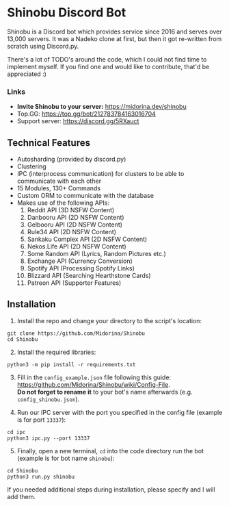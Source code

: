 # Shinobu Discord Bot

Shinobu is a Discord bot which provides service since 2016 and serves over 13,000 servers. It was a Nadeko clone at
first, but then it got re-written from scratch using Discord.py.

There's a lot of TODO's around the code, which I could not find time to implement myself. If you find one and would like
to contribute, that'd be appreciated :)

### Links

- **Invite Shinobu to your server:** https://midorina.dev/shinobu
- Top.GG: https://top.gg/bot/212783784163016704
- Support server: https://discord.gg/5RXauct

## Technical Features

- Autosharding (provided by discord.py)
- Clustering
- IPC (interprocess communication) for clusters to be able to communicate with each other
- 15 Modules, 130+ Commands
- Custom ORM to communicate with the database
- Makes use of the following APIs:
  1. Reddit API (3D NSFW Content)
  2. Danbooru API (2D NSFW Content)
  3. Gelbooru API (2D NSFW Content)
  4. Rule34 API (2D NSFW Content)
  5. Sankaku Complex API (2D NSFW Content)
  6. Nekos.Life API (2D NSFW Content)
  7. Some Random API (Lyrics, Random Pictures etc.)
  8. Exchange API (Currency Conversion)
  9. Spotify API (Processing Spotify Links)
  10. Blizzard API (Searching Hearthstone Cards)
  11. Patreon API (Supporter Features)

## Installation

1. Install the repo and change your directory to the script's location:

```shell
git clone https://github.com/Midorina/Shinobu
cd Shinobu
```

2. Install the required libraries:

```shell
python3 -m pip install -r requirements.txt
```

3. Fill in the `config_example.json` file following this guide: https://github.com/Midorina/Shinobu/wiki/Config-File.  
   **Do not forget to rename it** to your bot's name afterwards (e.g. `config_shinobu.json`).


4. Run our IPC server with the port you specified in the config file (example is for port `13337`):

```shell
cd ipc
python3 ipc.py --port 13337
```

5. Finally, open a new terminal, `cd` into the code directory run the bot (example is for bot name `shinobu`):

```shell
cd Shinobu
python3 run.py shinobu
``` 

If you needed additional steps during installation, please specify and I will add them.
